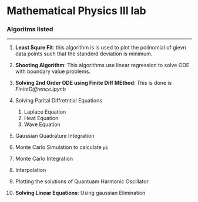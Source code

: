 # Mathematical Physics III lab

### Algoritms listed

<hr>

1.  **Least Squre Fit**: this algorithm is is used to plot the polinomial of gievn data points such that the standerd deviation is minimum.

2. **Shooting Algorithm**: This algorithms use linear regression to solve ODE with boundary value problems.

3. **Solving 2nd Order ODE using Finite Diff MEthod**: This is done is _FiniteDiffrence.ipynb_

1. Solving Parital Diffretntial Equations
    1. Laplace Equation
    1. Heat Equation
    1. Wave Equation

1. Gaussian Quadrature Integration
1. Monte Carlo Simulation to calculate `pi`
1. Monte Carlo Integration

1. Interpolation

1. Plotting the solutions of Quantuam Harmonic Oscillator

4. **Solving Linear Equations**:  Using gaussian Elimination
